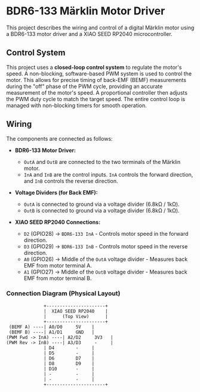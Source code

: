 # BDR6-133 Märklin Motor Driver

This project describes the wiring and control of a digital Märklin motor using a BDR6-133 motor driver and a XIAO SEED RP2040 microcontroller.

## Control System

This project uses a **closed-loop control system** to regulate the motor's speed. A non-blocking, software-based PWM system is used to control the motor. This allows for precise timing of back-EMF (BEMF) measurements during the "off" phase of the PWM cycle, providing an accurate measurement of the motor's speed. A proportional controller then adjusts the PWM duty cycle to match the target speed. The entire control loop is managed with non-blocking timers for smooth operation.

## Wiring

The components are connected as follows:

*   **BDR6-133 Motor Driver:**
    *   `OutA` and `OutB` are connected to the two terminals of the Märklin motor.
    *   `InA` and `InB` are the control inputs. `InA` controls the forward direction, and `InB` controls the reverse direction.

*   **Voltage Dividers (for Back EMF):**
    *   `OutA` is connected to ground via a voltage divider (6.8kΩ / 1kΩ).
    *   `OutB` is connected to ground via a voltage divider (6.8kΩ / 1kΩ).

*   **XIAO SEED RP2040 Connections:**
    *   `D2` (GPIO28) -> `BDR6-133 InA` - Controls motor speed in the forward direction.
    *   `D3` (GPIO29) -> `BDR6-133 InB` - Controls motor speed in the reverse direction.
    *   `A0` (GPIO26) -> Middle of the `OutA` voltage divider - Measures back EMF from motor terminal A.
    *   `A1` (GPIO27) -> Middle of the `OutB` voltage divider - Measures back EMF from motor terminal B.

### Connection Diagram (Physical Layout)

```
              +----------------------+
              |  XIAO SEED RP2040    |
              |      (Top View)      |
              +----------------------+
 (BEMF A) ----| A0/D0     5V    |
 (BEMF B) ----| A1/D1     GND   |
(PWM Fwd -> InA) ----| A2/D2     3V3   |
(PWM Rev -> InB) ----| A3/D3     -     |
              | D4        -     |
              | D5        -     |
              | D6        D7    |
              | D8        D9    |
              | D10       -     |
              | -         -     |
              | -         -     |
              +----------------------+
```
